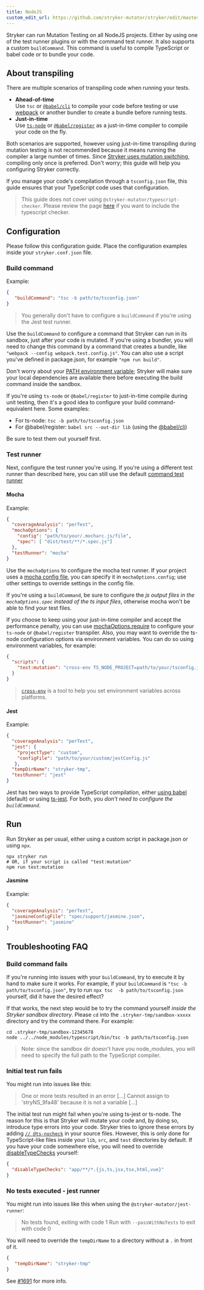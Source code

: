 ```yaml
---
title: NodeJS
custom_edit_url: https://github.com/stryker-mutator/stryker/edit/master/docs/guides/nodejs.md
---
```


Stryker can run Mutation Testing on all NodeJS projects. Either by using one of the test runner plugins or with the command test runner. It also supports a custom `buildCommand`. This command is useful to compile TypeScript or babel code or to bundle your code.

## About transpiling

There are multiple scenarios of transpiling code when running your tests. 

* **Ahead-of-time**  
  Use `tsc` or [`@babel/cli`](https://babeljs.io/docs/en/babel-cli) to compile your code before testing or use [webpack](https://webpack.js.org/api/cli/) or another bundler to create a bundle before running tests. 
* **Just-in-time**  
  Use [`ts-node`](https://www.npmjs.com/package/ts-node) or [`@babel/register`](https://babeljs.io/docs/en/babel-register/) as a just-in-time compiler to compile your code on the fly.

Both scenarios are supported, however using just-in-time transpiling during mutation testing is not recommended because it means running the compiler a large number of times. Since [Stryker uses mutation switching](https://stryker-mutator.io/blog/announcing-stryker-4-mutation-switching), compiling only once is preferred. Don't worry; this guide will help you configuring Stryker correctly.

If you manage your code's compilation through a `tsconfig.json` file, this guide ensures that your TypeScript code uses that configuration.

> This guide does not cover using `@stryker-mutator/typescript-checker`. Please review the page [here](../typescript-checker.md) if you want to include the typescript checker.

## Configuration

Please follow this configuration guide. Place the configuration examples inside your `stryker.conf.json` file.

### Build command

Example:

```json
{
   "buildCommand": "tsc -b path/to/tsconfig.json"
}
```

> You generally don't have to configure a `buildCommand` if you're using the Jest test runner.

Use the `buildCommand` to configure a command that Stryker can run in its sandbox, just after your code is mutated. If you're using a bundler, you will need to change this command by a command that creates a bundle, like `"webpack --config webpack.test.config.js"`. You can also use a script you've defined in package.json, for example `"npm run build"`. 

Don't worry about your [PATH environment variable](https://en.wikipedia.org/wiki/PATH_(variable)); Stryker will make sure your local dependencies are available there before executing the build command inside the sandbox. 

If you're using `ts-node` or `@babel/register` to just-in-time compile during unit testing, then it's a good idea to configure your build command-equivalent here. Some examples:

* For ts-node: `tsc -b path/to/tsconfig.json`
* For @babel/register: `babel src --out-dir lib`
(using the [@babel/cli](https://babeljs.io/docs/en/babel-cli))

Be sure to test them out yourself first.

### Test runner

Next, configure the test runner you're using. If you're using a different test runner than described here, you can still use the default [command test runner](../configuration.md#testrunner-string)

#### Mocha

Example:

```json
{
  "coverageAnalysis": "perTest",
  "mochaOptions": {
    "config": "path/to/your/.mocharc.js/file",
    "spec": [ "dist/test/**/*.spec.js"]
  },
  "testRunner": "mocha"
}
```

Use the `mochaOptions` to configure the mocha test runner. If your project uses a [mocha config file](https://mochajs.org/#-config-path), you can specify it in `mochaOptions.config`; use other settings to override settings in the config file. 

If you're using a `buildCommand`, be sure to configure the _js output files in the `mochaOptions.spec` instead of the ts input files_, otherwise mocha won't be able to find your test files.

If you choose to keep using your just-in-time compiler and accept the performance penalty, you can use [mochaOptions.require](../mocha-runner.md#mochaoptionsrequire-string) to configure your `ts-node` or `@babel/register` transpiler. Also, you may want to override the ts-node configuration options via environment variables. You can do so using environment variables, for example:

```json
{
  "scripts": {
    "test:mutation": "cross-env TS_NODE_PROJECT=path/to/your/tsconfig.json stryker run"
  }
}
```

> [`cross-env`](https://www.npmjs.com/package/cross-env) is a tool to help you set environment variables across platforms.

#### Jest

Example:

```json
{
  "coverageAnalysis": "perTest",
  "jest": {
    "projectType": "custom",
    "configFile": "path/to/your/custom/jestConfig.js"
   },
  "tempDirName": "stryker-tmp",
  "testRunner": "jest"
}
```

Jest has two ways to provide TypeScript compilation, either [using babel](https://jestjs.io/docs/en/getting-started#using-typescript) (default) or using [ts-jest](https://www.npmjs.com/package/ts-jest). For both, you _don't need to configure the `buildCommand`_. 

## Run

Run Stryker as per usual, either using a custom script in package.json or using `npx`.

```shell
npx stryker run
# OR, if your script is called "test:mutation"
npm run test:mutation 
```

#### Jasmine

Example:

```json
{
  "coverageAnalysis": "perTest",
  "jasmineConfigFile": "spec/support/jasmine.json",
  "testRunner": "jasmine"
}
```

## Troubleshooting FAQ

### Build command fails

If you're running into issues with your `buildCommand`, try to execute it by hand to make sure it works. For example, if your `buildCommand` is `"tsc -b path/to/tsconfig.json"`, try to run `npx tsc  -b path/to/tsconfig.json` yourself, did it have the desired effect?

If that works, the next step would be to try the command yourself _inside the Stryker sandbox directory_. Please `cd` into the `.stryker-tmp/sandbox-xxxxx` directory and try the command there. For example:

```shell
cd .stryker-tmp/sandbox-12345678
node ../../node_modules/typescript/bin/tsc -b path/to/tsconfig.json
```

> Note: since the sandbox dir doesn't have you node_modules, you will need to specify the full path to the TypeScript compiler.

### Initial test run fails 

You might run into issues like this:

> One or more tests resulted in an error
> [...] Cannot assign to 'stryNS_9fa48' because it is not a variable [...]

The initial test run might fail when you're using ts-jest or ts-node. The reason for this is that Stryker will mutate your code and, by doing so, introduce type errors into your code. Stryker tries to ignore these errors by adding [`// @ts-nocheck`](https://devblogs.microsoft.com/typescript/announcing-typescript-3-7/#ts-nocheck-in-typescript-files) in your source files. However, this is only done for TypeScript-like files inside your `lib`, `src`, and `test` directories by default. If you have your code somewhere else, you will need to override [disableTypeChecks](../configuration.md#disabletypechecks-false--string) yourself:

```json
{
  "disableTypeChecks": "app/**/*.{js,ts,jsx,tsx,html,vue}"
}
```

### No tests executed - jest runner
You might run into issues like this when using the `@stryker-mutator/jest-runner`:

> No tests found, exiting with code 1
> Run with `--passWithNoTests` to exit with code 0

You will need to override the `tempDirName` to a directory without a `.` in front of it.

```json
{
   "tempDirName": "stryker-tmp"
}
```

See [#1691](https://github.com/stryker-mutator/stryker/issues/1691) for more info.